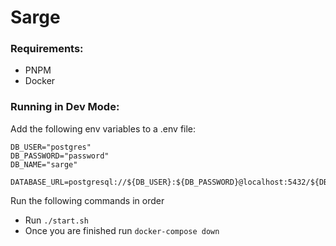 # Sarge

### Requirements:

- PNPM
- Docker

### Running in Dev Mode:

Add the following env variables to a .env file:

```
DB_USER="postgres"
DB_PASSWORD="password"
DB_NAME="sarge"

DATABASE_URL=postgresql://${DB_USER}:${DB_PASSWORD}@localhost:5432/${DB_NAME}
```

Run the following commands in order

- Run `./start.sh`
- Once you are finished run `docker-compose down`
